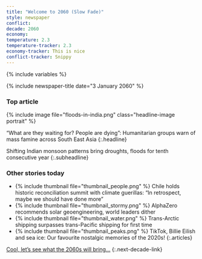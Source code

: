 ```yaml
---
title: "Welcome to 2060 (Slow Fade)"
style: newspaper
conflict: 
decade: 2060
economy: 
temperature: 2.3
temperature-tracker: 2.3
economy-tracker: This is nice
conflict-tracker: Snippy
---
```


{% include variables %}

{% include newspaper-title date="3 January 2060" %}

### Top article

{% include image file="floods-in-india.png" class="headline-image portrait" %}

“What are they waiting for? People are dying”: Humanitarian groups warn of mass famine across South East Asia
{:.headline}

Shifting Indian monsoon patterns bring droughts, floods for tenth consecutive year
{:.subheadline}

### Other stories today

- {% include thumbnail file="thumbnail_people.png" %} Chile holds historic reconciliation summit with climate guerillas: “In retrospect, maybe we should have done more”
- {% include thumbnail file="thumbnail_stormy.png" %} AlphaZero recommends solar geoengineering, world leaders dither
- {% include thumbnail file="thumbnail_water.png" %} Trans-Arctic shipping surpasses trans-Pacific shipping for first time
- {% include thumbnail file="thumbnail_peaks.png" %} TikTok, Billie Eilish and sea ice: Our favourite nostalgic memories of the 2020s!
{:.articles}

[Cool, let’s see what the 2060s will bring…](chapter_2-5-degree-shocks.html)
{:.next-decade-link}
